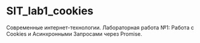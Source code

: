 # SIT_lab1_cookies
Современные интернет-технологии. Лабораторная работа №1: Работа с Cookies и Асинхронными Запросами через Promise.
